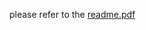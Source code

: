 please refer to the [readme.pdf](https://github.com/brosio-lsn/GMM_and_Gaussian_processes_for_pollution_predictions/blob/main/readme.pdf)
